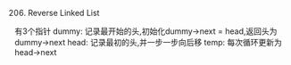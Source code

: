 206. Reverse Linked List

有3个指针
dummy: 记录最开始的头,初始化dummy->next = head,返回头为dummy->next
head: 记录最初的头,并一步一步向后移
temp: 每次循环更新为head->next

